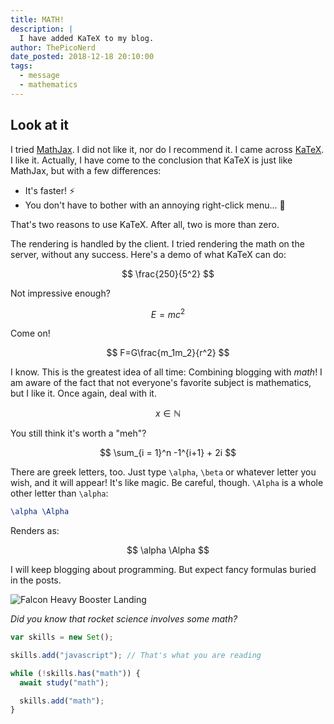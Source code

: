 ```yaml
---
title: MATH!
description: |
  I have added KaTeX to my blog.
author: ThePicoNerd
date_posted: 2018-12-18 20:10:00
tags:
  - message
  - mathematics
---
```


## Look at it

I tried [MathJax](https://www.mathjax.org). I did not like it, nor do I recommend it. I came across [KaTeX](https://katex.org). I like it. Actually, I have come to the conclusion that KaTeX is just like MathJax, but with a few differences:

- It's faster! ⚡
- You don't have to bother with an annoying right-click menu... 💨

That's two reasons to use KaTeX. After all, two is more than zero.

The rendering is handled by the client. I tried rendering the math on the server, without any success. Here's a demo of what KaTeX can do:

$$
\frac{250}{5^2}
$$

Not impressive enough?

$$
E=mc^2
$$

Come on!

$$
F=G\frac{m_1m_2}{r^2}
$$

I know. This is the greatest idea of all time: Combining blogging with _math_! I am aware of the fact that not everyone's favorite subject is mathematics, but I like it. Once again, deal with it.

$$
x \in \mathbb{N}
$$

You still think it's worth a "meh"?

$$
\sum_{i = 1}^n -1^{i+1} + 2i
$$

There are greek letters, too. Just type `\alpha`, `\beta` or whatever letter you wish, and it will appear! It's like magic. Be careful, though. `\Alpha` is a whole other letter than `\alpha`:

```tex
\alpha \Alpha
```

Renders as:

$$
\alpha \Alpha 
$$

I will keep blogging about programming. But expect fancy formulas buried in the posts.

![Falcon Heavy Booster Landing](https://images.unsplash.com/photo-1517976547714-720226b864c1?ixlib=rb-1.2.1&q=85&fm=jpg&crop=entropy&cs=srgb)

*Did you know that rocket science involves some math?*


```javascript
var skills = new Set();

skills.add("javascript"); // That's what you are reading

while (!skills.has("math")) {
  await study("math");

  skills.add("math");
}
```
